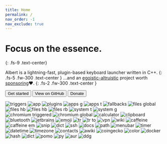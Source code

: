 ```yaml
---
title: Home
permalink: /
nav_order: -1
nav_exclude: true
---
```


# Focus on the essence.
{: .fs-9 .text-center}

Albert is a lightning-fast, plugin-based keyboard launcher written in C++.
{: .fs-5 .fw-300 .text-center }
…and an [egoistic-altruistic](https://www.youtube.com/watch?v=rvskMHn0sqQ) project worth [sponsoring](/donation)❤️. 
{: .fs-2 .fw-300 .text-center }

<div class="text-center">
    <a href="/gettingstarted"><button type="button" name="button" class="btn btn-primary">Get started</button></a>
    <a href="{{site.repository}}"><button type="button" name="button" class="btn ml-2">View on GitHub</button></a>
    <a href="/donation"><button type="button" name="button" class="btn btn-yellow ml-2">Donate</button></a>
</div>

<!--{: .text-center }-->



![triggers](https://uc8c104d8abbb46fcfa9c166c550.previews.dropboxusercontent.com/p/thumb/ACkMoWORB-rcyAsSoylZWC3bPTcuEjh0qQq6Sjp2VAzmEYFY_WdKDT4YQsGarkJvz-AsC5Oc5C8jKs3X9qAkfhZ_8PWJnwENUReMwkuhGrrBNNIceGzlUMKt_w9JLxXxj0_iPrDCbZNL2SDGeZ98gKNrfopn-djKDr4w3maGxvKS8iAqeWiM4J2I17StH0m-QBDJCST4ETjr1xS0y5k5FneQNWATLEm-mRU_s60e1vQcdy5CKLkr4UM2EJG6v7Ywp_9qSALiXN9Vdf8HxufgSSlERGOPvq68W_qxJNhsKG8C6sr1azrubUlU5-jcKJDz6noK1Kue5xn6u52lGZW4Ma0R0SMP09SLIbP7M_ls3rAhsveZq6PLFwwdKOMBaoQP640/p.png)
![app](https://ucf7d22beacbf742b624dad959d0.previews.dropboxusercontent.com/p/thumb/AClIHhF-Pc9o3TaB8fS_T54v5fIsa0RUWMZ27J_hma934ceZSObJ_aLwtwn34LqmqrATyX8glwWJVxu8ufI7OGQqyRqPstaQI9chzoS9tTYI3lhD-IKaN0CKjW_QWyjlixSfxUNBfcwbS3fk0vn2DubMcHeckyeKmwiQY0BqDi3l4oKXBdHUn34tDXaLLoKm6icQCqAM1Lu0L6OLkq4E7xKd5UIfY01CZ0dzidUKkHPNyIjPdlTnK-VpESr3NI5Yo0EQtUDUlCHM0C6uYKNCuWe-L38jw_2X_y_tldiohBbQFBjg1POcYAbh02D8AGPrrmOdtmADSF9RULpGF15wBKWQMKr-qxFnRcQ8dzg2lVdmBxNlANwM0p-3Qz6DlPZ8nHw0Gdt-_r_Woqu8nCXTMuRM/p.png)
![plugins](https://uccc4b4571a107f03d9c41f582a0.previews.dropboxusercontent.com/p/thumb/ACkpdRY67HKgjBEgNuQ5NTKvO4Xt3jJUMKBuJngAxnOgizo8-UOhkb3PdnPTNP_COfloWKq-JrDHUPjcD2FdZStXlskOdIX7N6e0T171aIqRWShZM-omhfGpD2MoCDPs4uvSlTDdKUxi7LW0LA80DZ3q-UOP_9mnk3FEw8IVGG_oMN3S9-TIeXJby-pEXIyIOjNRVbdvVpxtGnPqe5NPLdT1bh1OkMLazHOBQX1pWS1bFvRiaY_7zO6i0sHvcQ9LjusYxOY0NCE9DALQCOL5i009BOx4z0z4j8RMd-yq1CDOSU9KXNdj5mSkFduj82aZdZIlqQH6OS1jrUo1rbKbzgpDFy4BTgQjXrbIF7rzm5mAWekm5kLfbxsVb7LefNxJAd0/p.png?is_prewarmed=true)
![apps g](https://uc4633565d2c91ba3f11cd467c2c.previews.dropboxusercontent.com/p/thumb/ACn24lmn7AG0ElLvQSupWD6aH4kc1t9VZYJMYE2YGQ4hia-BTQ3HG3fl0JXvXVUucyghVqiafy_pFSQMRNnQE_rUoRh2xSStsNgvmyd0R5Rs6mSCcsE4SSeGsbym7M7LOKatNhrz86z8m9GFOJ5V5mUhFERwVbpky67kH_GgxW1uR1IL1FL61o9QYnn_x3Q-zfJXgFhsuOVTzTDb72auTvYItYKSJQZdVehiW5Gp_ReRIN00l1oHprG7d6r3gRTraVe5gMz4ZbZ45xk83_l96tAhWcLXuC1qG7JGjPFw11ZGnz2OK4ffwVXQ69S6RbRInpOf1ah3BET2W9V6U9QdaObSUFM6KooYn9ZE3IVdhU0jJ8T7p2qScwD63tzRJgtcrkDv2YJX0zIQpXiZ5n0IvOJ1/p.png?is_prewarmed=true)
![apps t](https://ucd92daf084cd2d17d237bf79dea.previews.dropboxusercontent.com/p/thumb/AClNt_bfViMr0C4R4aUaynpPqUZZR5byoo-MGaRI2tCtXIhsQHmBuYNm-ilLk-QI2nOIk6VX8rQQc20jrrhzu9c9m_ViSH-FcZGRFcc9s8795OTAaebc9cG8KfphSVN8jQS0bqWsN-M2PcvCT8PPknIanP5albV0q-QF6Oa2bdWKsikt_BRefNwcXCLygfsbgpCn3rAWsVH2PJnjc5m1e5DPZ7dkpbWsDa5bdV7cN_E8njjp-8U1Lrh3zj91VDYYPqK_nC2PGV7rDf_dnzBY86-zD2gHButesSLWL1sFlIgYvX5PzkFC_0FH3oG65JPH_3mvCrJC0bvGiwGTrW3gQ5W1D7yNDB5w4Seuwk49K2zuacq26C1VfOgP_swLASTwFtku-2lph-eJ6iycuEak6-MN/p.png?is_prewarmed=true)
![fallbacks](https://uc846806f615e7acd53cc8ddccdf.previews.dropboxusercontent.com/p/thumb/ACm9bow0egJ6brSHhRohMBzerHr7sc5KzIxwTBj_kfJq1-x18mURk4-E-5pq2IBhl4noxJEgRIXzIiENqhSiqnUoFhIUnu72cfngpCiQIkyENXQSQWEiTDdHMUZG8OmKYK74MNrIkSgQFej0iVt8zIGtN64SsNLP5jmXaZU52A-j0XraXkPYfVYRhtCrlFGYtJx8tXXW4QfrtlfU-rz9iFU0ax_m9Xchyp8vNDuV0OyoLcHwAEbTRyUi1N9IZGjXzr-lfE0SIBkh1oAvfM5tTPPtpvKWFeswFe72Y4lecxPW723EjzCS21hJxy6Ah0QcY_v6anrUBqtWkV41At_HdO5fJmvSry3V-iX5CcXXMQyDMFszE8t9L2xwMkzesuhXdXnkFbJ9wZ__RKj7z-kxEwMd/p.png?is_prewarmed=true)
![files global](https://uc28327d3e9909762258e38df602.previews.dropboxusercontent.com/p/thumb/ACnO-4VqIypH1l5lKdGjhaxJoRLMZJCsp5_FiMvdLz_W9tr-zFOxmfMFAsCC8S3NxCLTS80h2LGU7MyP-ydTPOz37R7MoGO3tukU2S2c9L0W-9mOCsFcyrWeneFItJRGSpcF3n_U6z1ouwcuTkLAPOLfRHrtg_NDr8QcsnS_RPpe6oe6WhSHHzvAE0_EowwFfuDNywHChFf6S78CTutDpMxPlOScBUXJoIxVg4xHUQtMizu3bSdD3vG8vXxNDUBG5-DcbGH9QC_KEMYnF0kR1yjfMVZYgIZ0ek73MRbJEWFZpCD_V6jFdpok971kWwU5va_OgaK4k6lBy1Xk-cpghMCbihlst8unwblxcfbElZIbbDKjHKF602V4IzCSr0sAdBiHnpl5aUsXJT_GJssA8ksp/p.png?is_prewarmed=true)
![files hb](https://uc283f7a9cead08ed8246011d700.previews.dropboxusercontent.com/p/thumb/ACnpkxIltyKMxJDWN38d4ka7_otPIZNdnE-Wipcn-SBiZ2A8wE4vEO2i9vZwYYTt1FzePwJX4vi07m7YvQZGmHlJbCLNPAENPWDGGZ1bdEYcjvqbRXk6COverEUqGvGJspqA6nvCkI1y0AR_E_dDx_c96N3xzr0UaMsVwU_PctRaJ4j64zhRzU-JyrWTT36SsJPW0yNl878sEqd_okdYcfpUQZvjsIf49NDT96sEJ5HUnjOuRWb2ppvszB0xOq6trs-VjaRy2im7-IyN-WwQaU1HPLb6buKTT_blhG00Zn0BwK1PuzQa65sdg7xWScoiP64lVgENl0RGQDgX9PkAZWcJWGvuKgfk3Q9ElPFLb572yl-zMo1afabBKQ4EtBKJ6kZt-9k8mtyGlMgkX_XAFpEh/p.png?is_prewarmed=true)
![files hb](https://uc8ee8ff63fed9ee141705c1ecd7.previews.dropboxusercontent.com/p/thumb/ACkGkEZNKH806D9bxULV99hNDNuzkMEdZMi_MfVUrKA0fJS-FKlnfwtOUKQFb7NC1l0w1SnVmYmYKkbOpI_Z-5OdsPa_uOp5G5xQ2sQTTMnLjSbRJbNRHf8ohpF0G2iLkyt67qHTBtGO-cLzGpANGaLceTFIS7Z-G3HX_tUhViUAew8dX9HL3MkNftZvsRG7z5k1J12WSht61E517YrgqBviiiVpfa4WPsVjGZpM-yc5qaXb25D7XsEWZd41SjLx8j5I1E2XzzGubatRUklyPH0Npz4YjVDyvvCuyLEQLmQHfqCRgfC6znTM6NDHhwGICV6EaxHBsa4PDqyFbSr-HNt1dzcrzMImX0EegoYC9FxbSfhNr-j5eLNYnhG4UXqCaRS3C6b-sIG2ywfbHHuehwB9/p.png?is_prewarmed=true)
![files rb](https://ucb2014d6eac62a4718ef078db30.previews.dropboxusercontent.com/p/thumb/AClmBkLgL2b8kE7_3CCDOjIoIvKw4kvcNOP1cwSS9DxZziFUeUOZxBBmzDioD2X0G-YQUBJe8_YDkFKIcoRWBPoVMeMSR9bAdxXHcmfDkaHDvQihL_W2nau1gtgHYAyOamhcFjsLMWwvjjjDIZuma6w92RiLwJI1KkxUCnCvO8pbfWzjQQqk-FnNr_YCmUbZ3bcLwxoVeeNucxuZPEpLlYySp89ZU9hHwXcHLZWOmErfZ1jZHWiuuotgzji6_OcVh_FbasBr9f2h_AtwPqcNkSJTiA1Aqgs_F0YV0Zrjbba4-cgUI_HymO02-Ps_q0OVq2cUyfvw_CC78vyu5EKloOVbP660JK4m0v3oxLJnfHrMtCudb_56uy8OoJHuSwnXHGW-M-a-teoGPRXc9vt4DF8D/p.png?is_prewarmed=true)
![system t](https://uc399f894e72ba4b0a9ad23bc303.previews.dropboxusercontent.com/p/thumb/ACk4ChBzdwervbwWlq23VkkDpLg-ESS-zJ3zQGBVwCIQlSgaRbCRIjiY0eMo_qMpbkHcjq6D9uo60qQG6PELdLoC9HZYvfk0O5PcPdsEGo4I-MK5YNrnOI2Hb4aA5kkISA5bI8Cwo2EbUtFb3GYS_xVgXknUvXNIhSGFcUtTjrlsGSRO5Jl6fDor3UcWpJ0aCEXX3-gNTuYqVxL0uZeIZdFsFbU5o4TfwDnmlprbewU_O-klBVjx-8VtLtFDBsCAH5DaJ4-OAFfEAlzs2CnqeqXmsQE5E3kmi4FO9SuIc0_z0uZ6Y39oW5abf26uFBS9RrhoKOV659-vmCCb87Tf0N5DSOmVMgV3rSl7TCdCH19dgqyPzkf9CbBixo2ThzoMLzCJIrCwaU_KyjoD45XVSshF/p.png?is_prewarmed=true)
![system g](https://uca937fdc1c228d9c32dfedaf33a.previews.dropboxusercontent.com/p/thumb/ACnNeNd6EsfQFgHenFecvF365sTsw7_czVrU7zjRsrMyCd2YR1IZ2ErwOPNG2RkiWdkhubDtQPWkaZILfE0nGrNvfUAedrxYq74993zK1ov1m_1XG84YJVlD-cktgyYH-IbRMnTYtMJyOHEyy8YRQcKDQeJYi2ARCxeWfKDWGsPrNNQJC1DT1lcEH7_sX_-OWqM0oIuCMvC4wupch5OhUOZWSHyI7AXes8NLknoYdAkbEwdt1Q8lzp2G9poly6c4lHZjRVJRiuVwlnjsviWNYSNXhAJlugv4OPVtTOCDty3QkVZcukaHl3qM0Ul1w-NvbjlTPpLG-DFXE7Hw5NXTPSJJCwepXLX4BxDSI--B23E2k9t88c576Ho5AiMcgNpKCHShJ_cqkT_a_jPxb_4Fk-iC/p.png?is_prewarmed=true)
![chromium triggered](https://d4.alternativeto.net/E9kjwEUh7E5lBNKtzABqqpZ_dzQrdc6bY9Wy2uO3-tk/rs:fit:2400:2400:0/g:ce:0:0/YWJzOi8vZGlzdC9zL2FsYmVydF83Nzk5MzFfZnVsbC5wbmc.jpg)
![chromium global](https://d4.alternativeto.net/Rk7WxyCkhnk14gVHij07Vys9AdSZ_TkVifkBCfq2yCk/rs:fit:2400:2400:0/g:ce:0:0/YWJzOi8vZGlzdC9zL2FsYmVydF8yOTA4ODRfZnVsbC5wbmc.jpg)
![calculator](https://d4.alternativeto.net/EdhmF1brJJI4cwMfP7XyB2Vli37kXU2tZO_OrLFGvqw/rs:fit:2400:2400:0/g:ce:0:0/YWJzOi8vZGlzdC9zL2FsYmVydF8xMTk5MDNfZnVsbC5wbmc.jpg)
![clipboard](https://d4.alternativeto.net/JKeI1xpvzgFqXKXYxr4MyfItCo22FZTH01yau1-frKM/rs:fit:2400:2400:0/g:ce:0:0/YWJzOi8vZGlzdC9zL2FsYmVydF8yMDU2NjJfZnVsbC5wbmc.jpg)
![bluetooth](https://uce1a06a49e77673493ae7c1a943.previews.dropboxusercontent.com/p/thumb/ACmiikJgDKwWV-svyygtETj2qtcCnv_51ItDt4SjV2gUUzGQ5hmVxvty5hdMapWBix8_dhB2LUDLnITkuZw3zEWwzBpCkSzR-1gyfh9psdXGARPUiiAcbycRd4JVjbnSvQK9ev34Ebs2JQLO0ZiczGYY4NsG_SRHBBPvsMGeSfgjuSL-3aOLrxnmlH5ZxT6gKrWKjwDgr7ZbfKt1l5cCr1B9Yeh3fSnoe_pwPyS3ZEG0pQtOFEF536u5TvkrPFnu_dfSgLnD8OldLspIqQca8luvIA6j7IW6vjGna-4bM7-Z7Ct8SyoFKNLTay2933hWgujB7OpRDnPv8EiJwUOpYfceAdB89PzavinTCKoh-gnnnydX9o7ISOoeuWpATbgxEYt-Qy3xfYB0EomDB9Fb0Gfs/p.png?is_prewarmed=true)
![jetbrains](https://d4.alternativeto.net/mCn-tnenAadm51iKhEG9NhhRsN6Z0kzJFyrlQcEekLI/rs:fit:2400:2400:0/g:ce:0:0/YWJzOi8vZGlzdC9zL2FsYmVydF84NDU5MTlfZnVsbC5wbmc.jpg)
![emoji](https://uc7449bbe71de2e60067fb2584a4.previews.dropboxusercontent.com/p/thumb/ACm-Yy3pfmvc3vdInNjR9tP6Vuu2EKY99MNPdEd4xbDpWRAUTZC1khUWTW79KNMi8v6M3lX7-dzBczuug2qVhm4BE7b3YIXiONFkyJFkd9r2hSl2RVaHc20R_Sjz8Sxq9eluBFg-f0QC5hj7u6LzjwJ2_AuDNgdsLdkgsXcDqK13ggURRnAJu1SYuwLbWVLTSl4etiGIm_g-tirw3EWaiDCKHR26ABwNXu0f94aeb5Ddw-SEfwPlC3zY2TgQ0UjsQ-5_CxLQZnq2MPFPO0EfYAAmy_0c8vnupV-4lYz5O7MrXykupdSXhzTLVSsmjemBO7j1AvsD-OTv0rJiTSuZA82-7OLnwIUnAMHOkkxFv9RD_wyfuHwXCTaWRSkwHyNS7zbAHn1SNCbDUFPPSHrZrl_B/p.png?is_prewarmed=true)
![tr](https://ucca473e1430690de1a9fe9633bd.previews.dropboxusercontent.com/p/thumb/ACnsO70IkbflsYWguHXJtR4BDsf2OokOioz6nLCWqW8hRrUK-ItXYK_Y-lNCbi5eUTAw6gryvALKwVa7uykTSDDknOKiwQNyzASMNcg_HdCemzZ7eFIg4I_thk_1i80AE0za2Pu7PDSln0YzOGHXGvouCP7imrecrJADhN5UM5XgtO5HeVjOXdjt0S2dnDcgl8R0vmmZY18GEkLBpaP6OM6K-oihhgK8UQqwnyYPY7_NpPwjqSSr4SDAulRATCE055bQS2iY734mFMCHb6I_XzUI81w_IrVE-JjzdqOHn6_KYZbNEEqP5GMLi9ZKXRXxY6AfiEFMV6uQJz6FvSxEMmlgjKfYPe3cplSR5SQ9Yk-O8-aHzLAr7OM3CesM8cCd5ReAKlv7J4BhvPo2-kXuvJZS/p.png?is_prewarmed=true)
![tr to](https://uc27106428bd6a71d455587e1f09.previews.dropboxusercontent.com/p/thumb/ACkZbfJwd6jY4TDBXAOL01CoAhhWtulcYk129MkOjY98foITddmWZY7WGYhm9iVL8JP_APbh2G7xs1ywpvbRE0FzDFmjpxL2gW03qY6V4xGnyNnDacI_FaeyDcJV4LoQp6bIFhG0dBUnYOom771OZbsCFSw_KS7-liw38DvV0InI02UmeGemFu4XQijBKVdqjBz1cVYeZ4SYDRvub_q2kYaLlb9-WO1DVMqck7l-CPOQ0s-HrjjhbMuHO7Mzs0UL2USRzegq-FsMuxSNOnHei3_3wQGGZRuRRmYy2c-Jmqi6rdIuV9SmyY02FcNUryjSKtvfXu9n5cQrYhIsmcmLOsbd8y3eI0bnD4KUi4HjQLFyReDWrkeq5PTSWIUvsrzpME32DufOREsxVlhXQ_sMNrC6/p.png?is_prewarmed=true)
![vpn](https://uc15a628d3a89b9ffefcae497e57.previews.dropboxusercontent.com/p/thumb/ACkOc7fKK6zT49c1n3U9xN9mcd_-wUxSrWZpjz6ycdQK3hGodqs0sLOrnZrTqnd4tXEr7Iacvjj-_10GTL-5-Cn63VH83_mFSLd8Ph1YHqjU-ITbc7WKlDj2hHedFwmu0p9CNe9Vg9zgYEo8VOQ_as0fJdI6w0SgJclZtOR46-tlZMKAleu1Isa2gj3PcPGaELY2YQ58jwlQ6986pvk0XHqo8DRhYvxiw3M2h3y2XTUIn1DJQxr3C2FOErM1vjIflqYn8Mh8yiH5okuALubIUydyqcDy1AHr4as2V4ktaPZDheHYL_OpUEjqAvYLlRTUMETLUEeEcASu14eYFgvq3E9d4thPdv1ebHgG4cthG2LhBvjRMuz9atUj540bi9qhEpKo6rtP0GwcsMPBluAW0SUG/p.png?is_prewarmed=true)
![wiki](https://uc8f8bfb7a9842a4d5b300d305d5.previews.dropboxusercontent.com/p/thumb/ACkJ9hhgm5YNJgCn-dC7kBfLMxudHL4XsESxdt91mGI2sRO3hyBZqNqF-85ElO07IvQLA55n860-1o-L83EVzNtm4fSBMTtY3c7xDb6dzVkeoxwYoFrk6FhJQJrn-_XdUU86ljDD4uOt7UxneRC6mQotDtZsbo4iWWCue7YJ35kY38voLejQVmigFuusB7pkAcL5eYKnyOeXohRv88DlsSeCXDrtkf3tNt-vMhpMfmz157eLhztraK0mtMIt4Kv4q_9wG_rFbOm5DBa3R58zXqRDcxKAfV8qocYJC1evcQ7D7aoe-pkKzsJWlbcIcYLB2ZrU6uRcKc9holopVcv4b7B3hpar6y-3T1FKvRwRbFTRjmRXTb66kpPhtzxNUceqUMy4x4I1GYGED0CUbPCIRGTL/p.png?is_prewarmed=true)
![caffeine](https://ucb9aa900aa51736e4f683f19d4f.previews.dropboxusercontent.com/p/thumb/ACk3PnGeXuAaA1RKR4QizADCOcUPSpSxZ-Ac32jlEOByKIMY-P8_PA5r2GOO1Cs8tpxyaGLhjnRAIY33hlEVXjn1YXDAshsK_jEwYt3OAFEfW1Y7mfLM9fwUifhTTP3stV-1iGbIeZ6n7UNMUd7FVlph4t5esbn6nl91RTzgq4uPkaxflYnL1Oy5j4X1bMU7c-E_ODCB9l2b4Pb7UhMT3p-OIQzlDEQ5iX6If8EWx_VnD3J0qxE9r3Cuyj20bR8z6MQSWFh-gWr2Eag2dRBnleT5YvSLekwgFrGzaKNPOq0k7GnKoTsmA0XVPr-q1X4bk2JmWjMFGso3FXy123Nh9PZvF82Tsq32k1ZP4NFy9JOi38VjnAtNGpPivH8QnjjigLTRBRQvXuMUjg717lxQCg4e/p.png?is_prewarmed=true)
![caffeine em](https://uc8c297f9140f819ec1285bdf9bf.previews.dropboxusercontent.com/p/thumb/ACkMOy4n-mCLC36Wkctw99bV-hxWgi76TmFc2-mKfuEr-UIuokjnobWKrna8tunG4WNnu-ew8jKFY124Rwa_LhIa73jJstIj5BOL9TGrdyw9BDPwDyosyhFFvumi6Y2d1K1uYRVhTAe7ua6hpl4q-RU1UNGJcA0pYiDRsc9pFEG7lnxSv0SIm8b5bYNhZyv0lzYbcRPb0XNqfwV90wnuBmSjcAEdcJkroSvBNXBh--G4yN3bkyJ7BbYuU5u6OX6uIZFAU0mfxYXNOKwmh7fPWZgKmvt8zFR6e-PxFAVebjXmlSwQfv1FTXNfUUvvRygVKwSnEkyfg0JIbMLRkUPT7pCRVhTnXlvHMWrgYlCAuycsyuLVL2S0w4bR67XW99EISUkwWOOk-hmgUMuympcfVt91/p.png?is_prewarmed=true)
![snip](https://ucfe3b4827625ad7f9ab3ef43452.previews.dropboxusercontent.com/p/thumb/ACkBEIpMnb0E8OewYElD-IQWLhvjvfIhihBUMUU8ecD6wJpXUurXInvFfy-iAZcr-CElRCqBgJyhxFgdxm2YPSgodQkorPtg_DlEE1javaAzy2qjLL617_P4q-_jI4vyatSSBY-NgsBK6U8MK5Hz504ZXFr35cRYGUiiE_cDAt3SU6dold3VQo1dPWCdZn9uC_y9jexjzaQtwBT8NRT8CEpaZ951pMHrSPJEuK7BiabTUqtnIIEI-V-d0ozvKsf2u32pfjHt10AkfeodfTGEhOeQoml-Jg_7MbIYNjAg1HKB-bwHieRpXdUhW_EUOZVzY7rCydzkZWP4v2h6gM5EOqXRqQYH4d3hSCw0UHroi6Kfwh3_AF8zKMKoYBw-URvZGi1KcEyC9yIvmJNJMP2SYQfv/p.png?is_prewarmed=true)
![dict](https://ucc7ac4f2dac6f5eee5239b4cb54.previews.dropboxusercontent.com/p/thumb/ACmApJrr1D-gfgq2NbZH0dzRQ7blnBcKjeCprrbrq7zf7qFUEybi53ii7t38Z4bmfdlAY4i3oCINb6PdpvPB_VW72NvxdlIYLZlI6apqsWMalgURG9We23RFBZXBC0O8nUku1QoHaYjlCjj4oqKzwRTuJrBOgbjQJOcDucSbha4Dh7QX1iOf7fqzqUW3s_xI54kXJXbX89R7WDwxPshgV0F1gsQVPZ8fVYAtJmMtqd76pqK6nxQ9nJtPl6ZMvrzJUpbudYo-1Fb459CgWPzyMLOiH2mzxtOeV3yM8nGAkYCBpoVM7S8chfUAaayGSAXtlbGgsJ4cxau9-tHYIfjNyMopnpOaX1BFXCy81gJDYQI0pNAIc6XNHSsBGPPnkHvCyi5HgT3Q0pIXxjA7ERt5sjEp/p.png?is_prewarmed=true)
![ssh](https://uc9c4c2f797ee1fedd482878a603.previews.dropboxusercontent.com/p/thumb/ACnhGTdUYD1xQhIEr24EW_qwUEjYpGc9RVf46dvfn_KWfz7s_3ughynJJwqQh3vI8MG_kWRXwY2nivUZgyYMzJn2eWUadAE45v55w9N1FvyMGzxiKPQDuD6SiGMXRZ0Rfi-MuKGmgG4Hzllyi7llQKkRqB9b1R62Jx6vKij7d34xuxBLIQFwxVflQ-gtZVlsQxIzT0hs5OfkpGYDbITb5FSwXD73raSwZ1a_WltlUah6yE76F41rrmULqTaUZQRFixbKlpxZjpVMIaQCOdi6SGjhBcV8oq-Ji1iWTM-KdFi9p22Qs9HJCo9MLWMal6xRrLgMeyHioYsqmOWpLaJL-UaoVCk8C7_rlY3aQ2ecp3_jZnyjivQbjCyF6IsrLlk0QInaXZIekqjsQnUR_abJvKzo/p.png?is_prewarmed=true)
![docs](https://uc3fb6e5ea1488435e545df6fdb2.previews.dropboxusercontent.com/p/thumb/ACl-RKGc2ZEVBr8f2B6q6rpwLpEc217pZlvB_NLPtNXzmyRtodEpFl3fbUO9tpkbv9QpUtbw3qJ-ewSPrqJWnxDJ7kKg-VElQZHG7F_G6bRJtwKZc_ZwyK_XpP2LgCOA6UHuU2L0K1XBpNRbYEzC-J0KuR5ihrBcNpVNu5DB9yvwlprTnpuMiN9mAjQEBL99iq6GaREJHT3goKJxUNY3ZMLY0JBaDhbgGcUv-vYoDuKKmt6_SfrUnmprEMNtrVy3TSkOPXS-wj7XqSKcx1RDqIf4qkmwCfOpaqCD3VELZ0Q36-KGXmk42CWp8HxqMTAA_loYV9E0eaQhzGdS5fC09ylwfO60rPyT8epz-098mCT2LZDurK7334mcbO1n2hsiz6E/p.png)
![path](https://uce8008c1f4c401a0e78ad8fa588.previews.dropboxusercontent.com/p/thumb/ACktxRwjKmxabO7R5FUymBTE2Ovn3xGeLfplwyuBpG70mhHRPgDPVWieP6U5sSLhdau-20wxpCgRLlZ171e_kt5153Wkugm9oQX6XKnPNEvKpsgCH6IAASp_Gm0HIeRC6afdTdQ4nap7gPB9ZvMTuDOAf_oV0CF5ADgUHptYHXK8dX9l62oqnV4c0SknjONhyzq3tHswU020o4T5n_rcanWB1eWJl_6WUnHT_9K3Erjhmu9PWBQTcOtrqUmodwIYZ1jf2omCttJDv1M7n8_pow4ccF_HcNGeP4SCbcBpipXiB8IjctL4vIhnlODKCQ3O2ISpzxtyhBLZDKdoM2HeQwqSdjig1-OdunCTTBU3sutv-L3MfwOYlg_GZ6Rmiug903RJMgStHdApXuBrVX1GncSN/p.png?is_prewarmed=true)
![menubar](https://uc86628a001b2963c6ce5db33987.previews.dropboxusercontent.com/p/thumb/ACn34pQ2uv9C5it51_iSRX47S3dJPe0fLwclkb2c14v8SJTOLkFm5XtIna73owzqhxIOdzNycc_E2716QuyZwDdkPJZjxqtVhAygY7h7UoeCAtMYJ_wWtXTJx15-cXjA269_xjwf4Et2SV0Fz8PG7sgtYmd0z7NlGIduDd1SX7lAMtqMYKrl8JIMICif3RT_fUC5Dtdq9BqrpH3nIwrP2zrhxmWL7_wI5RVp3nSIciZW03ErrLXNCDZJ91uiC77X1mkWYNdG8ZTFiOp6hQCbtoe5Z-cYcCYeuuH1IIAidMC5FUmLiky87f7sq_jb8ecK3xHXoYF7AFZl2IANmFkq6mAwsgBs13klOseroMDYEoPrTmcX015hJOrgegGnwKm1nuQ4JcLmqUDgTpSUsuWDC_FA/p.png?is_prewarmed=true)
![timer](https://ucd86fae7c04ba20915040c57d54.previews.dropboxusercontent.com/p/thumb/ACnj_hvZfXmDss3QP6lUjd5_MfwKHxFGezarkN_eZccHCgyOJ8VdN4f4P83s8iOqSilBwzLyj93iLyMbg7mYux-6fEV6D3ze0TgQd3bZGZiOs18DrJIZVHdz28bjzsygT46Jn-AmkEcayayC32PuMfDhU4_WFDahm6yD4_BXojQHqFTF6WMczMT5y74re2AANdQICUVTfUghTsWm0Av7S8AsjvadifK-qmZT-LU0t1ONGqyDIsyDhn_F1Ey46PNlgpTeWu5FhxInXMinZUezJnOJcUqrMbOAFMGiQOugmjvwKEapGbol6DClfOcgveSLYw1S4hIFGu5P-JXgyzd-WEQpPebKJq5Xxc1C5gWdjBdilJLl77uzz6umRH40SiHHjn1hwfY-FFlvTnWphgC81jp3/p.png?is_prewarmed=true)
![datetime](https://ucaeed3506500b1324479e7ce1d3.previews.dropboxusercontent.com/p/thumb/ACmcF1hQmHuE3F9_BmFfzG6vOa5qTWR68ESHWZHptNlxdiCVCbVHWcr3ixufPK4H4ThlxOV4JBtu3OAk18J5nq2uQED_73j5mOTZ_EltXyOpJy772A97pxygcOpmUsmj6p9amji0kQQVkCrsJIYNPWBEhHDyN-26M08blTmPAEHltLZ2A8Vy8OhDlc7ngd3wB4FWkI6MlizPkjeCmdpGbleNSlADvotl6jyWjg0KUmsO1DjoOfnyj0mUv3v_OaC41VwM0UHRxkLvE0ufcKfM2q8M-Ru6mVAPZLujun7Sm9jNj_ObeaGlKOBUU7OT8BL-X-1_cly65WjQZnur0mYUIni0TciObX23YdOFmYUWNxRobarSZir_jz0ZfmK1i_W_0r9oory55kiQ5It6u4NQ2ARf/p.png?is_prewarmed=true)
![timezone](https://d4.alternativeto.net/Mim_conPkSZ33YPpLf8TI7EoMhxmslNkV9fNW9KygrQ/rs:fit:2400:2400:0/g:ce:0:0/YWJzOi8vZGlzdC9zL2FsYmVydF8xNTIzMDFfZnVsbC5wbmc.jpg)
![contacts](https://uce7b597ca7fd1d8d7e5161b6ceb.previews.dropboxusercontent.com/p/thumb/ACm8sTiEps5qG8o7ODfesSzn8Ihzyi3HLW4A0vDhM16Nt5YGLwWuHx3MSM9OCQ76ZX0aLRyd7u8PYea-bOrxDX3xiVf8bEW-yqn9k71_F8Eq3haG7YL4GrCmWYDCYDp5aGU339VNEmQJW6Oz_P94BpCkK1I2lZvJ3TXA9_aqkyBZch9WxoxHmvVrER7WEKg-bFjYibnZG2w8RMAgkiE4bVnK6J5XhRV5KBV6E9rEM4nbegn-1J7CnDtLmImCAWnvpP8GQUivdVtwhRW13ZUkzU1kmPxn45-Iwt0IgOA3cd9wC7McQnIKnuTSPIwSjCAlJ13KE9A_WBMnmkSGxvo-ufTTg_s5qD4CkREPE1x9Bzpk_7NVexxjxvyDv-0lnqv9oS9NLaf1opVgwUwtDBK47bry/p.png?is_prewarmed=true)
![awiki](https://d4.alternativeto.net/ROcJ4qSBUbsLyRlpd45qvmBXG2F5z-TIcyxZSQf2DzE/rs:fit:2400:2400:0/g:ce:0:0/YWJzOi8vZGlzdC9zL2FsYmVydF84NTMyNzRfZnVsbC5wbmc.jpg)
![coingecko](https://d4.alternativeto.net/sij9UoLBaKfX4L-YCiHBxQbnA7PibAbTeQFNjHvh_VA/rs:fit:2400:2400:0/g:ce:0:0/YWJzOi8vZGlzdC9zL2FsYmVydF8yODYyMjJfZnVsbC5wbmc.jpg)
![color](https://d4.alternativeto.net/w5Ye-sbzq7jRZSphQ0OWTX5sfaYIohN4P_Rgyk9wLME/rs:fit:2400:2400:0/g:ce:0:0/YWJzOi8vZGlzdC9zL2FsYmVydF85MDMwMjhfZnVsbC5wbmc.jpg)
![docker ](https://d4.alternativeto.net/uqlgcLth9jltd5riF8NCIUtWDEmQaxpsa_BllTUHZhk/rs:fit:2400:2400:0/g:ce:0:0/YWJzOi8vZGlzdC9zL2FsYmVydF80NTgxMjBfZnVsbC5wbmc.jpg)
![hash](https://d4.alternativeto.net/pwBY-eHCInO8SWTWL5OxOHyEqZ8jGuMs7d1KYTJ2SRw/rs:fit:2400:2400:0/g:ce:0:0/YWJzOi8vZGlzdC9zL2FsYmVydF80MzkxMzhfZnVsbC5wbmc.jpg)
![dict](https://d4.alternativeto.net/MjSepVY1GWtlpWIGfWJV_afDJ0JRHKQIj2UkNrhD96c/rs:fit:2400:2400:0/g:ce:0:0/YWJzOi8vZGlzdC9zL2FsYmVydF8xNTY3NDZfZnVsbC5wbmc.jpg)
![pomo](https://d4.alternativeto.net/qgw00BMyANjNT35G4Usnhcntb7UDGaSSqLryVcVDQ3Y/rs:fit:2400:2400:0/g:ce:0:0/YWJzOi8vZGlzdC9zL2FsYmVydF8yMDc0MzBfZnVsbC5wbmc.jpg)
![py](https://d4.alternativeto.net/xSQ-MHU5ONMBlHn5o5-qV43LGNPQ8e6ZPEVcCcVbZ-U/rs:fit:2400:2400:0/g:ce:0:0/YWJzOi8vZGlzdC9zL2FsYmVydF84MzU3NzJfZnVsbC5wbmc.jpg)
![aur](https://d4.alternativeto.net/M7GzRTbZD1Me5JQ8wns6C7uILsbZKAkIZOMaagp_APU/rs:fit:2400:2400:0/g:ce:0:0/YWJzOi8vZGlzdC9zL2FsYmVydF8yNjA4ODVfZnVsbC5wbmc.jpg)
![ddg](https://d4.alternativeto.net/MvOvaR5fwQuiPQCq3kwQICIgTKLj3cQwufTw4BLw66Q/rs:fit:2400:2400:0/g:ce:0:0/YWJzOi8vZGlzdC9zL2FsYmVydF80ODE3OTBfZnVsbC5wbmc.jpg)
